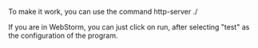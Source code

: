 To make it work, you can use the command
http-server ./ 

If you are in WebStorm, you can just click on run, after selecting "test" as the configuration of the program.
